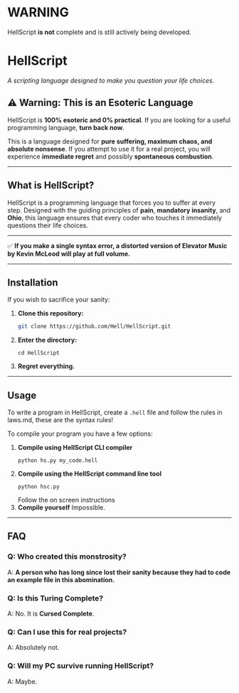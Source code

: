 # **WARNING**
HellScript **is not** complete and is still actively being developed.

# **HellScript**  
*A scripting language designed to make you question your life choices.*  

## **⚠️ Warning: This is an Esoteric Language**  
HellScript is **100% esoteric and 0% practical**. If you are looking for a useful programming language, **turn back now**.  

This is a language designed for **pure suffering, maximum chaos, and absolute nonsense**. If you attempt to use it for a real project, you will experience **immediate regret** and possibly **spontaneous combustion**.  

---

## **What is HellScript?**  
HellScript is a programming language that forces you to suffer at every step. Designed with the guiding principles of **pain**, **mandatory insanity**, and **Ohio**, this language ensures that every coder who touches it immediately questions their life choices.  

---

✅ **If you make a single syntax error, a distorted version of Elevator Music by Kevin McLeod will play at full volume.**  

---

## **Installation**  
If you wish to sacrifice your sanity:  
1. **Clone this repository:**  
   ```sh
   git clone https://github.com/Hell/HellScript.git
   ```  
2. **Enter the directory:**
   ```
   cd HellScript
   ```
2. **Regret everything.**  

---

## **Usage**  
To write a program in HellScript, create a `.hell` file and follow the rules in laws.md, these are the syntax rules!

To compile your program you have a few options:
1. **Compile using HellScript CLI compiler**
   ```
   python hs.py my_code.hell
   ```
2. **Compile using the HellScript command line tool**
   ```
   python hsc.py
   ```
   Follow the on screen instructions
3. **Compile yourself**
   Impossible.

---

## **FAQ**  
### **Q: Who created this monstrosity?**  
A: **A person who has long since lost their sanity because they had to code an example file in this abomination.**  

### **Q: Is this Turing Complete?**  
A: No. It is **Cursed Complete**.  

### **Q: Can I use this for real projects?**  
A: Absolutely not.

### **Q: Will my PC survive running HellScript?**  
A: Maybe.